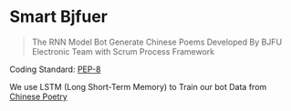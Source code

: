# Smart Bjfuer

> The RNN Model Bot Generate Chinese Poems Developed By BJFU Electronic Team with Scrum Process Framework

Coding Standard: [PEP-8](pep8.md)

We use LSTM (Long Short-Term Memory) to Train our bot
Data from [Chinese Poetry](https://github.com/hjptriplebee/Chinese_poem_generator)
